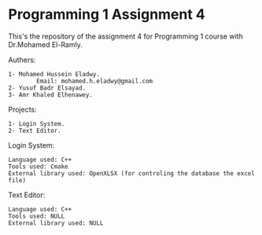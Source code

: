 # Programming 1 Assignment 4
This's the repository of the assignment 4 for Programming 1 course with Dr.Mohamed El-Ramly.

Authers:

    1- Mohamed Hussein Eladwy. 
            Email: mohamed.h.eladwy@gmail.com
    2- Yusuf Badr Elsayad. 
    3- Amr Khaled Elhenawey.

Projects:

    1- Login System. 
    2- Text Editor.

Login System:

    Language used: C++ 
    Tools used: Cmake 
    External library used: OpenXLSX (for controling the database the excel file)

Text Editor:

    Language used: C++
    Tools used: NULL
    External library used: NULL

